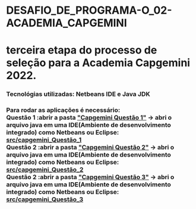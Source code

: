 # DESAFIO_DE_PROGRAMA-O_02-ACADEMIA_CAPGEMINI
<h1>terceira etapa do processo de seleção para a Academia Capgemini 2022.</h1>
<h3>Tecnológias utilizadas: Netbeans IDE e Java JDK<h3>
Para rodar as aplicações é necessário:<br>
Questão 1 :abrir a pasta <a href ="https://github.com/Micael-Macedo/DESAFIO_DE_PROGRAMA-O_02-ACADEMIA_CAPGEMINI/tree/main/Capgemini%20Questão%201">"Capgemini Questão 1"</a> -> abri o arquivo java em uma IDE(Ambiente de desenvolvimento integrado) como Netbeans ou Eclipse: <a href="https://github.com/Micael-Macedo/DESAFIO_DE_PROGRAMA-O_02-ACADEMIA_CAPGEMINI/tree/main/Capgemini%20Questão%201/src/capgemini_Questão_1"> src/capgemini_Questão_1</a><br>
Questão 2 :abrir a pasta <a href ="https://github.com/Micael-Macedo/DESAFIO_DE_PROGRAMA-O_02-ACADEMIA_CAPGEMINI/tree/main/Capgemini%20Questão%202">"Capgemini Questão 2"</a> -> abri o arquivo java em uma IDE(Ambiente de desenvolvimento integrado) como Netbeans ou Eclipse: <a href="https://github.com/Micael-Macedo/DESAFIO_DE_PROGRAMA-O_02-ACADEMIA_CAPGEMINI/tree/main/Capgemini%20Questão%202/src/capgemini/questão/pkg2"> src/capgemini_Questão_2</a><br>
Questão 2 :abrir a pasta <a href ="https://github.com/Micael-Macedo/DESAFIO_DE_PROGRAMA-O_02-ACADEMIA_CAPGEMINI/tree/main/Capgemini%20Questão%203">"Capgemini Questão 3"</a> -> abri o arquivo java em uma IDE(Ambiente de desenvolvimento integrado) como Netbeans ou Eclipse: <a href="https://github.com/Micael-Macedo/DESAFIO_DE_PROGRAMA-O_02-ACADEMIA_CAPGEMINI/tree/main/Capgemini%20Questão%203/src/capfemini/questão/pkg3"> src/capgemini_Questão_3</a><br>
